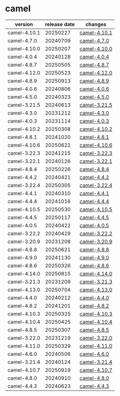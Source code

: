 # camel	


|version|release date|changes|
|---|---|---|
|camel-4.10.1|20250227|[camel-4.10.1](./camel-4.10.1-20250227.md)|
|camel-4.7.0|20240709|[camel-4.7.0](./camel-4.7.0-20240709.md)|
|camel-4.10.0|20250207|[camel-4.10.0](./camel-4.10.0-20250207.md)|
|camel-4.0.4|20240128|[camel-4.0.4](./camel-4.0.4-20240128.md)|
|camel-4.8.7|20250505|[camel-4.8.7](./camel-4.8.7-20250505.md)|
|camel-4.12.0|20250523|[camel-4.12.0](./camel-4.12.0-20250523.md)|
|camel-4.8.9|20250913|[camel-4.8.9](./camel-4.8.9-20250913.md)|
|camel-4.0.6|20240806|[camel-4.0.6](./camel-4.0.6-20240806.md)|
|camel-4.5.0|20240323|[camel-4.5.0](./camel-4.5.0-20240323.md)|
|camel-3.21.5|20240613|[camel-3.21.5](./camel-3.21.5-20240613.md)|
|camel-4.3.0|20231212|[camel-4.3.0](./camel-4.3.0-20231212.md)|
|camel-4.0.3|20231114|[camel-4.0.3](./camel-4.0.3-20231114.md)|
|camel-4.10.2|20250308|[camel-4.10.2](./camel-4.10.2-20250308.md)|
|camel-4.8.1|20241020|[camel-4.8.1](./camel-4.8.1-20241020.md)|
|camel-4.10.6|20250622|[camel-4.10.6](./camel-4.10.6-20250622.md)|
|camel-3.22.3|20241215|[camel-3.22.3](./camel-3.22.3-20241215.md)|
|camel-3.22.1|20240126|[camel-3.22.1](./camel-3.22.1-20240126.md)|
|camel-4.8.4|20250226|[camel-4.8.4](./camel-4.8.4-20250226.md)|
|camel-4.4.2|20240421|[camel-4.4.2](./camel-4.4.2-20240421.md)|
|camel-3.22.4|20250305|[camel-3.22.4](./camel-3.22.4-20250305.md)|
|camel-4.4.1|20240310|[camel-4.4.1](./camel-4.4.1-20240310.md)|
|camel-4.4.4|20241016|[camel-4.4.4](./camel-4.4.4-20241016.md)|
|camel-4.10.5|20250530|[camel-4.10.5](./camel-4.10.5-20250530.md)|
|camel-4.4.5|20250117|[camel-4.4.5](./camel-4.4.5-20250117.md)|
|camel-4.0.5|20240422|[camel-4.0.5](./camel-4.0.5-20240422.md)|
|camel-3.22.2|20240429|[camel-3.22.2](./camel-3.22.2-20240429.md)|
|camel-3.20.9|20231208|[camel-3.20.9](./camel-3.20.9-20231208.md)|
|camel-4.8.8|20250621|[camel-4.8.8](./camel-4.8.8-20250621.md)|
|camel-4.9.0|20241130|[camel-4.9.0](./camel-4.9.0-20241130.md)|
|camel-4.8.6|20250326|[camel-4.8.6](./camel-4.8.6-20250326.md)|
|camel-4.14.0|20250815|[camel-4.14.0](./camel-4.14.0-20250815.md)|
|camel-3.21.3|20231209|[camel-3.21.3](./camel-3.21.3-20231209.md)|
|camel-4.13.0|20250704|[camel-4.13.0](./camel-4.13.0-20250704.md)|
|camel-4.4.0|20240212|[camel-4.4.0](./camel-4.4.0-20240212.md)|
|camel-4.8.2|20241201|[camel-4.8.2](./camel-4.8.2-20241201.md)|
|camel-4.10.3|20250325|[camel-4.10.3](./camel-4.10.3-20250325.md)|
|camel-4.10.4|20250425|[camel-4.10.4](./camel-4.10.4-20250425.md)|
|camel-4.8.5|20250307|[camel-4.8.5](./camel-4.8.5-20250307.md)|
|camel-3.22.0|20231219|[camel-3.22.0](./camel-3.22.0-20231219.md)|
|camel-4.11.0|20250329|[camel-4.11.0](./camel-4.11.0-20250329.md)|
|camel-4.6.0|20240506|[camel-4.6.0](./camel-4.6.0-20240506.md)|
|camel-3.21.4|20240124|[camel-3.21.4](./camel-3.21.4-20240124.md)|
|camel-4.10.7|20250919|[camel-4.10.7](./camel-4.10.7-20250919.md)|
|camel-4.8.0|20240910|[camel-4.8.0](./camel-4.8.0-20240910.md)|
|camel-4.4.3|20240623|[camel-4.4.3](./camel-4.4.3-20240623.md)|
